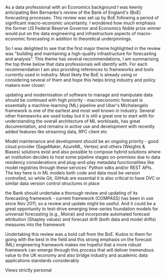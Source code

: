 As a data professional with an Economics background I was keenly anticipating Ben Bernanke's review of the Bank of England's (BoE) forecasting processes. This review was set up by BoE following a period of significant macro-economic uncertainty. I  wondered how much emphasis the former US Federal Reserve Governor and Economics Noble prize winner would put on the data engineering and infrastructure aspects of macro-economic forecasting in addition to theoretical underpinnings. 

So I was delighted to see that the first major theme highlighted in the review was "building and maintaining a high-quality infrastructure for forecasting and analysis". This theme has several recommendations, I am summarising the top three below that data professionals will identify with. For each recommendation I am also providing references to frameworks and tools currently used in industry. Most likely the BoE is already using or considering several of them and hope this helps bring industry and policy makers ever closer:  

updating and modernisation of software to manage and manipulate data should be continued with high priority - macroeconomic forecast is essentially a machine-learning (ML) pipeline and Uber's Michelangelo framework is one of the earliest and most well known in industry. Several other frameworks are used today but it is still a great one to start with for understanding the overall architecture of ML workloads, has great documentation, and remains in active use and development with recently added features like streaming data, RPC client etc 

Model maintenance and development should be an ongoing priority - good cloud provider (SageMaker, AzureML, Vertex) and others (Weights & Biases) solutions exist and also possible to compose hybrid solutions where an institution decides to host some pipeline stages on-premises due to data residency considerations and plug-and-play metadata functionalities like model registries through these services' Python sdks and/or REST APIs. The key here is in ML models both code and data must be version controlled, so while Git, GitHub are essential it is also critical to have DVC or similar data version control structures in place 

the Bank should undertake a thorough review and updating of its forecasting framework - current framework (COMPASS) has been in use since Nov 2011, so a review and update might be useful. And it could be a great opportunity to test-drive emerging time-series foundation models for universal forecasting (e.g., Moirai) and incorporate automated forecast attribution (Shapley values) and forecast drift (both data and model drifts) measures into the framework 

Undertaking this review was a bold call from the BoE. Kudos to them for going with the best in the field and this strong emphasis on the forecast (ML) engineering framework makes me hopeful that a more robust framework can emerge through this process that will deliver tremendous value to the UK economy and also bridge industry and academic data applications standards considerably   

Views strictly personal 


